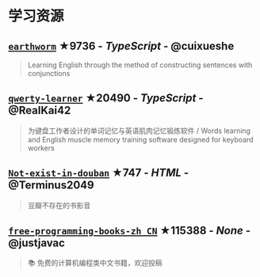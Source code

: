 # 学习资源

## [`earthworm`](https://github.com/cuixueshe/earthworm) ★9736 - _TypeScript_ - @cuixueshe
> Learning English through the method of constructing sentences with conjunctions

## [`qwerty-learner`](https://github.com/RealKai42/qwerty-learner) ★20490 - _TypeScript_ - @RealKai42
> 为键盘工作者设计的单词记忆与英语肌肉记忆锻炼软件 / Words learning and English muscle memory training software designed for keyboard workers

## [`Not-exist-in-douban`](https://github.com/Terminus2049/Not-exist-in-douban) ★747 - _HTML_ - @Terminus2049
> 豆瓣不存在的书影音

## [`free-programming-books-zh_CN`](https://github.com/justjavac/free-programming-books-zh_CN) ★115388 - _None_ - @justjavac
> :books: 免费的计算机编程类中文书籍，欢迎投稿

